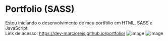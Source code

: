 # Portfolio (SASS)
Estou iniciando o desenvolvimento de meu portfólio em HTML, SASS e JavaScript.<br>
Link de acesso: https://dev-marcioreis.github.io/portfolio/
![image](https://user-images.githubusercontent.com/122680054/219503302-6f91bf98-d56f-49f5-81bb-d27e12dfb90c.png)
![image](https://user-images.githubusercontent.com/122680054/219503390-39cb233f-a7b6-47a0-aa50-45a02dcb6e53.png)

